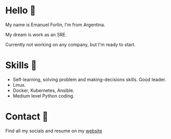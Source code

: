 # Hello 👋
My name is Emanuel Forlin, I'm from Argentina.

My dream is work as an SRE.

Currently not working on any company, but I'm ready to start.

# Skills 🏹

* Self-learning, solving problem and making-decisions skills. Good leader.
* Linux.
* Docker, Kubernetes, Ansible.
* Medium level Python coding.

# Contact 🤙

Find all my socials and resume on my [website](bit.ly/emaaForlin) 


